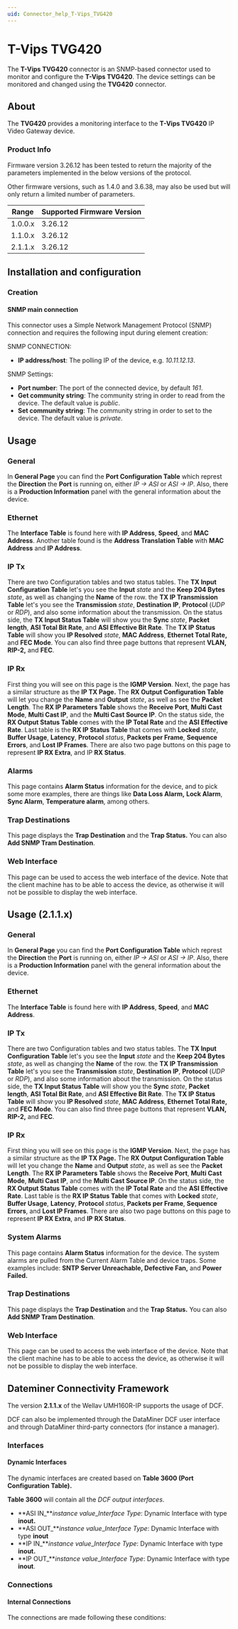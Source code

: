 ```yaml
---
uid: Connector_help_T-Vips_TVG420
---
```


# T-Vips TVG420

The **T-Vips TVG420** connector is an SNMP-based connector used to monitor and configure the **T-Vips TVG420**. The device settings can be monitored and changed using the **TVG420** connector.

## About

The **TVG420** provides a monitoring interface to the **T-Vips TVG420** IP Video Gateway device.

### Product Info

Firmware version 3.26.12 has been tested to return the majority of the parameters implemented in the below versions of the protocol.

Other firmware versions, such as 1.4.0 and 3.6.38, may also be used but will only return a limited number of parameters.

| Range | Supported Firmware Version |
|------------------|-----------------------------|
| 1.0.0.x          | 3.26.12                     |
| 1.1.0.x          | 3.26.12                     |
| 2.1.1.x          | 3.26.12                     |

## Installation and configuration

### Creation

#### SNMP main connection

This connector uses a Simple Network Management Protocol (SNMP) connection and requires the following input during element creation:

SNMP CONNECTION:

- **IP address/host**: The polling IP of the device, e.g. *10.11.12.13*.

SNMP Settings:

- **Port number**: The port of the connected device, by default *161*.
- **Get community string**: The community string in order to read from the device. The default value is *public*.
- **Set community string**: The community string in order to set to the device. The default value is *private*.

## Usage

### General

In **General Page** you can find the **Port Configuration Table** which represt the **Direction** the **Port** is running on, either *IP -\> ASI* or *ASI -\> IP*. Also, there is a **Production Information** panel with the general information about the device.

### Ethernet

The **Interface Table** is found here with **IP Address**, **Speed**, and **MAC Address**. Another table found is the **Address Translation Table** with **MAC Address** and **IP Address**.

### IP Tx

There are two Configuration tables and two status tables. The **TX Input Configuration Table** let's you see the **Input** *state* and the **Keep 204 Bytes** *state*, as well as changing the **Name** of the row. the **TX IP Transmission Table** let's you see the **Transmission** *state*, **Destination IP**, **Protocol** (*UDP* or *RDP*), and also some information about the transmission. On the status side, the **TX Input Status Table** will show you the **Sync** *state*, **Packet length**, **ASI Total Bit Rate**, and **ASI Effective Bit Rate**. The **TX IP Status Table** will show you **IP Resolved** *state*, **MAC Address**, **Ethernet Total Rate,** and **FEC Mode**. You can also find three page buttons that represent **VLAN,** **RIP-2,** and **FEC**.

### IP Rx

First thing you will see on this page is the **IGMP Version**. Next, the page has a similar structure as the **IP TX Page.** The **RX Output Configuration Table** will let you change the **Name** and **Output** *state*, as well as see the **Packet Length**. The **RX IP Parameters Table** shows the **Receive Port**, **Multi Cast Mode**, **Multi Cast IP**, and the **Multi Cast Source IP**. On the status side, the **RX Output Status Table** comes with the **IP Total Rate** and the **ASI Effective Rate**. Last table is the **RX IP Status Table** that comes with **Locked** *state*, **Buffer Usage**, **Latency**, **Protocol** *status*, **Packets per Frame**, **Sequence Errors**, and **Lost IP Frames**. There are also two page buttons on this page to represent **IP RX Extra**, and IP **RX Status**.

### Alarms

This page contains **Alarm Status** information for the device, and to pick some more examples, there are things like **Data Loss Alarm,** **Lock Alarm**, **Sync Alarm**, **Temperature alarm**, among others.

### Trap Destinations

This page displays the **Trap Destination** and the **Trap Status.** You can also **Add SNMP Tram Destination**.

### Web Interface

This page can be used to access the web interface of the device. Note that the client machine has to be able to access the device, as otherwise it will not be possible to display the web interface.

## Usage (2.1.1.x)

### General

In **General Page** you can find the **Port Configuration Table** which represt the **Direction** the **Port** is running on, either *IP -\> ASI* or *ASI -\> IP*. Also, there is a **Production Information** panel with the general information about the device.

### Ethernet

The **Interface Table** is found here with **IP Address**, **Speed**, and **MAC Address**.

### IP Tx

There are two Configuration tables and two status tables. The **TX Input Configuration Table** let's you see the **Input** *state* and the **Keep 204 Bytes** *state*, as well as changing the **Name** of the row. the **TX IP Transmission Table** let's you see the **Transmission** *state*, **Destination IP**, **Protocol** (*UDP* or *RDP*), and also some information about the transmission. On the status side, the **TX Input Status Table** will show you the **Sync** *state*, **Packet length**, **ASI Total Bit Rate**, and **ASI Effective Bit Rate**. The **TX IP Status Table** will show you **IP Resolved** *state*, **MAC Address**, **Ethernet Total Rate,** and **FEC Mode**. You can also find three page buttons that represent **VLAN,** **RIP-2,** and **FEC**.

### IP Rx

First thing you will see on this page is the **IGMP Version**. Next, the page has a similar structure as the **IP TX Page.** The **RX Output Configuration Table** will let you change the **Name** and **Output** *state*, as well as see the **Packet Length**. The **RX IP Parameters Table** shows the **Receive Port**, **Multi Cast Mode**, **Multi Cast IP**, and the **Multi Cast Source IP**. On the status side, the **RX Output Status Table** comes with the **IP Total Rate** and the **ASI Effective Rate**. Last table is the **RX IP Status Table** that comes with **Locked** *state*, **Buffer Usage**, **Latency**, **Protocol** *status*, **Packets per Frame**, **Sequence Errors**, and **Lost IP Frames**. There are also two page buttons on this page to represent **IP RX Extra**, and **IP** **RX Status**.

### System Alarms

This page contains **Alarm Status** information for the device. The system alarms are pulled from the Current Alarm Table and device traps. Some examples include: **SNTP Server Unreachable, Defective Fan,** and **Power Failed.**

### Trap Destinations

This page displays the **Trap Destination** and the **Trap Status.** You can also **Add SNMP Tram Destination**.

### Web Interface

This page can be used to access the web interface of the device. Note that the client machine has to be able to access the device, as otherwise it will not be possible to display the web interface.

## Dateminer Connectivity Framework

The version **2.1.1.x** of the Wellav UMH160R-IP supports the usage of DCF.

DCF can also be implemented through the DataMiner DCF user interface and through DataMiner third-party connectors (for instance a manager).

### Interfaces

#### Dynamic Interfaces

The dynamic interfaces are created based on **Table 3600 (Port Configuration Table).**

**Table 3600** will contain all the *DCF output interfaces*.

- **ASI IN\_***instance value*\_*Interface Type*: Dynamic Interface with type **inout.**
- **ASI OUT\_***instance value*\_*Interface Type*: Dynamic Interface with type **inout**
- **IP IN\_***instance value*\_*Interface Type*: Dynamic Interface with type **inout.**
- **IP OUT\_***instance value*\_*Interface Type*: Dynamic Interface with type **inout**.

### Connections

#### Internal Connections

The connections are made following these conditions:
